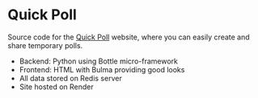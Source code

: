 # Quick Poll

Source code for the [Quick Poll](https://polls-quickly.onrender.com) website, where you can easily create and share temporary polls.

- Backend: Python using Bottle micro-framework
- Frontend: HTML with Bulma providing good looks
- All data stored on Redis server
- Site hosted on Render
